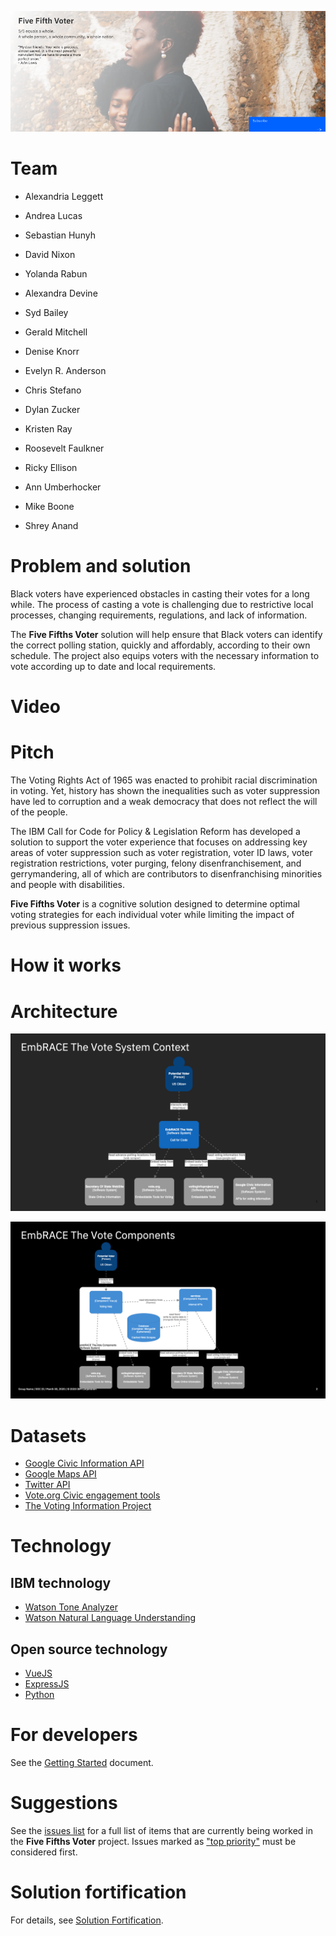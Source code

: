 ![Vision](doc/5-fifths-banner.png)

# Team

* Alexandria Leggett
* Andrea Lucas 
* Sebastian Hunyh
* David Nixon 
* Yolanda Rabun
* Alexandra Devine
* Syd Bailey
* Gerald Mitchell
* Denise Knorr
* Evelyn R. Anderson
* Chris Stefano
* Dylan Zucker
* Kristen Ray
* Roosevelt Faulkner
* Ricky Ellison
* Ann Umberhocker
* Mike Boone

* Shrey Anand

# Problem and solution

Black voters have experienced obstacles in casting their votes for a long while. The process of casting a vote is challenging due to restrictive local processes, changing requirements, regulations, and lack of information.

The **Five Fifths Voter** solution will help ensure that Black voters can identify the correct polling station, quickly and affordably, according to their own schedule. The project also equips voters with the necessary information to vote according up to date and local requirements.

# Video


# Pitch

The Voting Rights Act of 1965 was enacted to prohibit racial discrimination in voting. Yet, history has shown the inequalities such as voter suppression have led to corruption and a weak democracy that does not reflect the will of the people. 

The IBM Call for Code for Policy & Legislation Reform has developed a solution to support the voter experience that focuses on addressing key areas of voter suppression such as voter registration, voter ID laws, voter registration restrictions, voter purging, felony disenfranchisement, and gerrymandering, all of which are contributors to disenfranchising minorities and people with disabilities. 

**Five Fifths Voter** is a cognitive solution designed to determine optimal voting strategies for each individual voter while limiting the impact of previous suppression issues.

# How it works
# Architecture

![System Context](doc/SystemContext.png)

![Components](doc/Components.png)

# Datasets
- [Google Civic Information API](https://developers.google.com/civic-information/)
- [Google Maps API](https://developers.google.com/maps/documentation)
- [Twitter API](https://developer.twitter.com/en/docs/twitter-api)
- [Vote.org Civic engagement tools](https://www.vote.org/technology/)
- [The Voting Information Project](https://www.votinginfoproject.org/)

# Technology
## IBM technology
- [Watson Tone Analyzer](https://www.ibm.com/watson/services/tone-analyzer/)
- [Watson Natural Language Understanding](https://www.ibm.com/cloud/watson-natural-language-understanding)
## Open source technology
- [VueJS](https://vuejs.org)
- [ExpressJS](https://expressjs.com)
- [Python](https://www.python.org)

# For developers

See the [Getting Started](doc/GETSTARTED.md) document.

# Suggestions

See the [issues list](https://github.com/Call-for-Code-for-Racial-Justice/Five-Fifths-Voter/issues) for a full list of items that are currently being worked in the **Five Fifths Voter** project. Issues marked as ["top priority"](https://github.com/Call-for-Code-for-Racial-Justice/Five-Fifths-Voter/issues?q=is%3Aissue+is%3Aopen+label%3A%22top+priority%22) must be considered first.

# Solution fortification

For details, see [Solution Fortification](doc/SolutionFortification.md).
